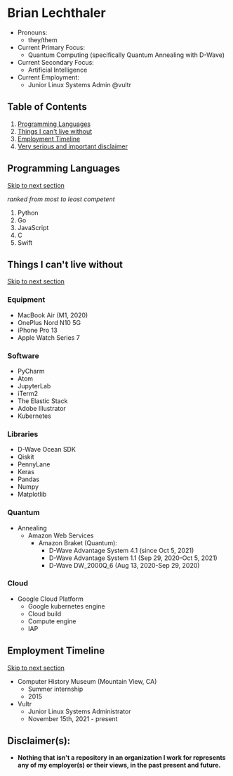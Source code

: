 # Brian Lechthaler
* Pronouns: 
  * they/them
* Current Primary Focus:    
  * Quantum Computing (specifically Quantum Annealing with D-Wave)
* Current Secondary Focus:  
  * Artificial Intelligence
* Current Employment:       
  * Junior Linux Systems Admin @vultr 

## Table of Contents
1. [Programming Languages](#programming-languages)
2. [Things I can't live without](#things-i-cant-live-without)
3. [Employment Timeline](#employment-timeline)
4. [Very serious and important disclaimer](#disclaimers)

## Programming Languages
[Skip to next section](#things-i-cant-live-without)

*ranked from most to least competent*
1. Python
2. Go
3. JavaScript
4. C
5. Swift

## Things I can't live without
[Skip to next section](#employment-timeline)

### Equipment
* MacBook Air (M1, 2020)
* OnePlus Nord N10 5G
* iPhone Pro 13
* Apple Watch Series 7

### Software
* PyCharm
* Atom
* JupyterLab
* iTerm2
* The Elastic Stack
* Adobe Illustrator
* Kubernetes

### Libraries
* D-Wave Ocean SDK
* Qiskit
* PennyLane
* Keras
* Pandas
* Numpy
* Matplotlib

### Quantum
* Annealing
  * Amazon Web Services
    * Amazon Braket (Quantum):
      * D-Wave Advantage System 4.1 (since Oct 5, 2021)
      * D-Wave Advantage System 1.1 (Sep 29, 2020-Oct 5, 2021)
      * D-Wave DW_2000Q_6 (Aug 13, 2020-Sep 29, 2020)

### Cloud
* Google Cloud Platform
  * Google kubernetes engine
  * Cloud build
  * Compute engine
  * IAP

## Employment Timeline
[Skip to next section](#disclaimers)

* Computer History Museum (Mountain View, CA)
  * Summer internship
  * 2015
* Vultr
  * Junior Linux Systems Administrator
  * November 15th, 2021 - present

## Disclaimer(s):
* **Nothing that isn't a repository in an organization I work for represents any of my employer(s) or their views, in the past present and future.**
